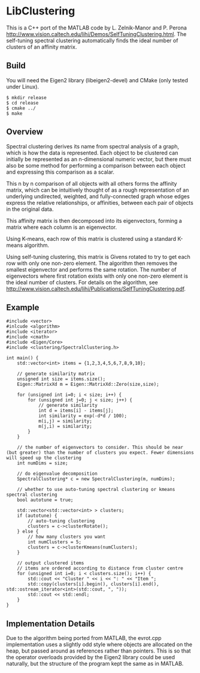 LibClustering
=============

This is a C++ port of the MATLAB code by L. Zelnik-Manor and P. Perona http://www.vision.caltech.edu/lihi/Demos/SelfTuningClustering.html. The self-tuning spectral clustering automatically finds the ideal number of clusters of an affinity matrix.

Build
-----

You will need the Eigen2 library (libeigen2-devel) and CMake (only tested under Linux). 

	$ mkdir release
	$ cd release
	$ cmake ../
	$ make


Overview
--------

Spectral clustering derives its name from spectral analysis of a graph, which is how the data is represented. Each object to be clustered can initially be represented as an n-dimensional numeric vector, but there must also be some method for performing a comparison between each object and expressing this comparison as a scalar.

This n by n comparison of all objects with all others forms the affinity matrix, which can be intuitively thought of as a rough representation of an underlying undirected, weighted, and fully-connected graph whose edges express the relative relationships, or affinities, between each pair of objects in the original data.

This affinity matrix is then decomposed into its eigenvectors, forming a matrix where each column is an eigenvector.

Using K-means, each row of this matrix is clustered using a standard K-means algorithm.

Using self-tuning clustering, this matrix is Givens rotated to try to get each row with only one non-zero element. The algorithm then removes the smallest eigenvector and performs the same rotation. The number of eigenvectors where first rotation exists with only one non-zero element is the ideal number of clusters. For details on the algorithm, see http://www.vision.caltech.edu/lihi/Publications/SelfTuningClustering.pdf.


Example
-------

	#include <vector>
	#inlcude <algorithm>
	#include <iterator>
	#include <cmath>
	#include <Eigen/Core>
	#include <clustering/SpectralClustering.h>
	
	int main() {
		std::vector<int> items = {1,2,3,4,5,6,7,8,9,10};
	
		// generate similarity matrix
		unsigned int size = items.size();
		Eigen::MatrixXd m = Eigen::MatrixXd::Zero(size,size);
	
		for (unsigned int i=0; i < size; i++) {
			for (unsigned int j=0; j < size; j++) {
				// generate similarity
				int d = items[i] - items[j];
				int similarity = exp(-d*d / 100);
				m(i,j) = similarity;
				m(j,i) = similarity;
			}
		}
	
		// the number of eigenvectors to consider. This should be near (but greater) than the number of clusters you expect. Fewer dimensions will speed up the clustering
		int numDims = size;
	
		// do eigenvalue decomposition
		SpectralClustering* c = new SpectralClustering(m, numDims);
	
		// whether to use auto-tuning spectral clustering or kmeans spectral clustering
		bool autotune = true;
	
		std::vector<std::vector<int> > clusters;
		if (autotune) {
			// auto-tuning clustering
			clusters = c->clusterRotate();
		} else {
			// how many clusters you want
			int numClusters = 5;
			clusters = c->clusterKmeans(numClusters);
		}
	
		// output clustered items
		// items are ordered according to distance from cluster centre
		for (unsigned int i=0; i < clusters.size(); i++) {
			std::cout << "Cluster " << i << ": " << "Item ";
			std::copy(clusters[i].begin(), clusters[i].end(), std::ostream_iterator<int>(std::cout, ", "));
			std::cout << std::endl;
		}
	}


Implementation Details
----------------------

Due to the algorithm being ported from MATLAB, the evrot.cpp implementation uses a slightly odd style where objects are allocated on the heap, but passed around as references rather than pointers. This is so that the operator overloads provided by the Eigen2 library could be used naturally, but the structure of the program kept the same as in MATLAB. 
